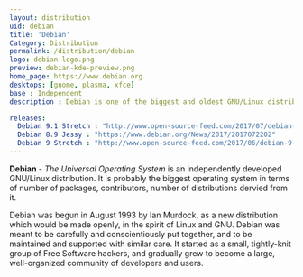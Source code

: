 ```yaml
---
layout: distribution
uid: debian
title: 'Debian'
Category: Distribution
permalink: /distribution/debian
logo: debian-logo.png
preview: debian-kde-preview.png
home_page: https://www.debian.org
desktops: [gnome, plasma, xfce]
base : Independent
description : Debian is one of the biggest and oldest GNU/Linux distribution available in market. It is often refered as The Universal Operating System. Stories and updates on Debian.

releases:
  Debian 9.1 Stretch : "http://www.open-source-feed.com/2017/07/debian-91-stretch-released-with-various.html"
  Debian 8.9 Jessy : "https://www.debian.org/News/2017/2017072202"
  Debian 9 Stretch : "http://www.open-source-feed.com/2017/06/debian-9-stretch-released-with-long.html"
---
```


**Debian** - *The Universal Operating System* is an independently developed GNU/Linux distribution. It is
probably the biggest operating system in terms of number of packages, contributors, number of distributions
dervied from it.

Debian was begun in August 1993 by Ian Murdock, as a new distribution which would be made openly, in the spirit of Linux and GNU. Debian was meant to be carefully and conscientiously put together, and to be maintained and supported with similar care. It started as a small, tightly-knit group of Free Software hackers, and gradually grew to become a large, well-organized community of developers and users.
